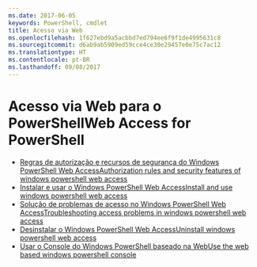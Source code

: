 ```yaml
---
ms.date: 2017-06-05
keywords: PowerShell, cmdlet
title: Acesso via Web
ms.openlocfilehash: 1f627ebd9a5acbbd7ed794ee6f9f1de4995631c8
ms.sourcegitcommit: d6ab9ab5909ed59cce4ce30e29457e0e75c7ac12
ms.translationtype: HT
ms.contentlocale: pt-BR
ms.lasthandoff: 09/08/2017
---
```

# <a name="web-access-for-powershell"></a><span data-ttu-id="d9e11-103">Acesso via Web para o PowerShell</span><span class="sxs-lookup"><span data-stu-id="d9e11-103">Web Access for PowerShell</span></span>

- [<span data-ttu-id="d9e11-104">Regras de autorização e recursos de segurança do Windows PowerShell Web Access</span><span class="sxs-lookup"><span data-stu-id="d9e11-104">Authorization rules and security features of windows powershell web access</span></span>](web-access/authorization-rules-and-security-features-of-windows-powershell-web-access.md)
- [<span data-ttu-id="d9e11-105">Instalar e usar o Windows PowerShell Web Access</span><span class="sxs-lookup"><span data-stu-id="d9e11-105">Install and use windows powershell web access</span></span>](web-access/install-and-use-windows-powershell-web-access.md)
- [<span data-ttu-id="d9e11-106">Solução de problemas de acesso no Windows PowerShell Web Access</span><span class="sxs-lookup"><span data-stu-id="d9e11-106">Troubleshooting access problems in windows powershell web access</span></span>](web-access/troubleshooting-access-problems-in-windows-powershell-web-access.md)
- [<span data-ttu-id="d9e11-107">Desinstalar o Windows PowerShell Web Access</span><span class="sxs-lookup"><span data-stu-id="d9e11-107">Uninstall windows powershell web access</span></span>](web-access/uninstall-windows-powershell-web-access.md)
- [<span data-ttu-id="d9e11-108">Usar o Console do Windows PowerShell baseado na Web</span><span class="sxs-lookup"><span data-stu-id="d9e11-108">Use the web based windows powershell console</span></span>](web-access/use-the-web-based-windows-powershell-console.md)

